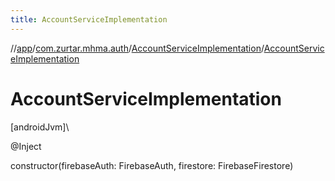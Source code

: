 ```yaml
---
title: AccountServiceImplementation
---
```

//[app](../../../index.html)/[com.zurtar.mhma.auth](../index.html)/[AccountServiceImplementation](index.html)/[AccountServiceImplementation](-account-service-implementation.html)



# AccountServiceImplementation



[androidJvm]\




@Inject



constructor(firebaseAuth: FirebaseAuth, firestore: FirebaseFirestore)



